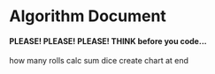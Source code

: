 # Algorithm Document
#### PLEASE! PLEASE! PLEASE! THINK before you code...

how many rolls
calc sum
dice 
create chart at end
